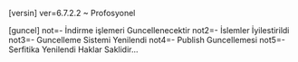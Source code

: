 [versin]
ver=6.7.2.2 ~ Profosyonel


[guncel]
not=- İndirme işlemeri Guncellenecektir
not2=- İslemler İyilestirildi
not3=- Guncelleme Sistemi Yenilendi
not4=- Publish Guncellemesi
not5=- Serfitika Yenilendi Haklar Saklidir...
